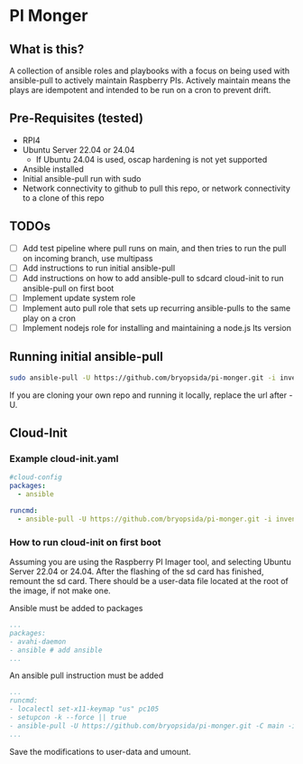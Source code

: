 # PI Monger

## What is this?

A collection of ansible roles and playbooks with a focus on being used with ansible-pull to actively maintain Raspberry PIs.
Actively maintain means the plays are idempotent and intended to be run on a cron to prevent drift.

## Pre-Requisites (tested)

- RPI4
- Ubuntu Server 22.04 or 24.04
  - If Ubuntu 24.04 is used, oscap hardening is not yet supported
- Ansible installed
- Initial ansible-pull run with sudo
- Network connectivity to github to pull this repo, or network connectivity to a clone of this repo

## TODOs

- [ ] Add test pipeline where pull runs on main, and then tries to run the pull on incoming branch, use multipass
- [ ] Add instructions to run initial ansible-pull
- [ ] Add instructions on how to add ansible-pull to sdcard cloud-init to run ansible-pull on first boot
- [ ] Implement update system role
- [ ] Implement auto pull role that sets up recurring ansible-pulls to the same play on a cron
- [ ] Implement nodejs role for installing and maintaining a node.js lts version

## Running initial ansible-pull

```sh
sudo ansible-pull -U https://github.com/bryopsida/pi-monger.git -i inventory/localhost.ini plays/<pick your falvor>.yaml
```

If you are cloning your own repo and running it locally, replace the url after -U.

## Cloud-Init

### Example cloud-init.yaml

``` yaml
#cloud-config
packages:
  - ansible

runcmd:
  - ansible-pull -U https://github.com/bryopsida/pi-monger.git -i inventory/localhost.ini plays/nodejs.yaml
```

### How to run cloud-init on first boot

Assuming you are using the Raspberry PI Imager tool, and selecting Ubuntu Server 22.04 or 24.04.
After the flashing of the sd card has finished, remount the sd card.
There should be a user-data file located at the root of the image, if not make one.

Ansible must be added to packages

``` yaml
...
packages:
- avahi-daemon
- ansible # add ansible
...
```

An ansible pull instruction must be added

``` yaml
...
runcmd:
- localectl set-x11-keymap "us" pc105
- setupcon -k --force || true
- ansible-pull -U https://github.com/bryopsida/pi-monger.git -C main -i inventory/localhost.ini plays/nodejs.yaml
...
```

Save the modifications to user-data and umount.
